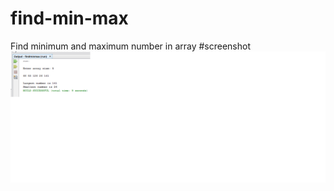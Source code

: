 # find-min-max
Find minimum and maximum number in array
#screenshot
![](https://github.com/lvcc-dsa/Students/blob/master/BSIS/Sison-Ramil/find-min-max/findminmax1.png)
